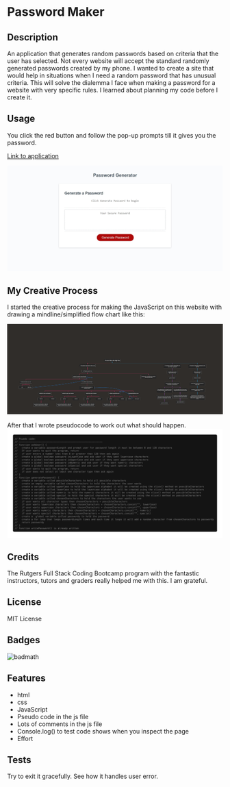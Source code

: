 # Password Maker

## Description

An application that generates random passwords based on criteria that the user has selected. Not every website will accept the standard randomly generated passwords created by my phone. I wanted to create a site that would help in situations when I need a random password that has unusual criteria. This will solve the dialemma I face when making a password for a website with very specific rules. I learned about planning my code before I create it.

## Usage

You click the red button and follow the pop-up prompts till it gives you the password.

[Link to application](https://lesley-byte.github.io/password-maker/)

![screenshot](assets/images/screenshot.png)

## My Creative Process

I started the creative process for making the JavaScript on this website with drawing a mindline/simplified flow chart like this:

![flowchart](assets/images/mindchart-challenge3.png)

After that I wrote pseudocode to work out what should happen.
![pseudocode](assets/images/pseudocode-challenge3.png)

## Credits

The Rutgers Full Stack Coding Bootcamp program with the fantastic instructors, tutors and graders really helped me with this. I am grateful.

## License

MIT License

## Badges

![badmath](https://img.shields.io/badge/javascript-bootcamp-blue)

## Features

- html
- css
- JavaScript
- Pseudo code in the js file
- Lots of comments in the js file
- Console.log() to test code shows when you inspect the page
- Effort

## Tests

Try to exit it gracefully. See how it handles user error.
